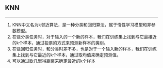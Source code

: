 ## KNN
---

1. KNN中文名为k邻近算法，是一种分类和回归算法，属于惰性学习模型和非参数模型。
2. 在做分类任务时，对于输入的一个新的样本，我们在训练集上找到与它最接近的k个样本，通过投票的方式来预测新样本的类别。
3. 在做回归任务时，和分类时差不多，也是对于一个输入新的样本，我们在训练集上找到与它最近的k个样本，通过取均值来确定预测值。
4. 可以通过欧几里得距离来确定最近的k个样本
